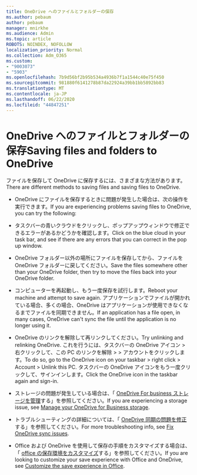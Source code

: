 ```yaml
---
title: OneDrive へのファイルとフォルダーの保存
ms.author: pebaum
author: pebaum
manager: mnirkhe
ms.audience: Admin
ms.topic: article
ROBOTS: NOINDEX, NOFOLLOW
localization_priority: Normal
ms.collection: Adm_O365
ms.custom:
- "9003073"
- "5903"
ms.openlocfilehash: 7b9d56bf2b95b534a4936b7f1a1544c40e75f450
ms.sourcegitcommit: 981880f6141278b87da22924a39bb1bb5892bb83
ms.translationtype: MT
ms.contentlocale: ja-JP
ms.lasthandoff: 06/22/2020
ms.locfileid: "44847251"
---
```

# <a name="saving-files-and-folders-to-onedrive"></a><span data-ttu-id="188ba-102">OneDrive へのファイルとフォルダーの保存</span><span class="sxs-lookup"><span data-stu-id="188ba-102">Saving files and folders to OneDrive</span></span>

<span data-ttu-id="188ba-103">ファイルを保存して OneDrive に保存するには、さまざまな方法があります。</span><span class="sxs-lookup"><span data-stu-id="188ba-103">There are different methods to saving files and saving files to OneDrive.</span></span>

- <span data-ttu-id="188ba-104">OneDrive にファイルを保存するときに問題が発生した場合は、次の操作を実行できます。</span><span class="sxs-lookup"><span data-stu-id="188ba-104">If you are experiencing problems saving files to OneDrive, you can try the following:</span></span>

- <span data-ttu-id="188ba-105">タスクバーの青いクラウドをクリックし、ポップアップウィンドウで修正できるエラーがあるかどうかを確認します。</span><span class="sxs-lookup"><span data-stu-id="188ba-105">Click on the blue cloud in your task bar, and see if there are any errors that you can correct in the pop up window.</span></span>
- <span data-ttu-id="188ba-106">OneDrive フォルダー以外の場所にファイルを保存してから、ファイルを OneDrive フォルダーに戻してください。</span><span class="sxs-lookup"><span data-stu-id="188ba-106">Save the files somewhere other than your OneDrive folder, then try to move the files back into your OneDrive folder.</span></span>
- <span data-ttu-id="188ba-107">コンピューターを再起動し、もう一度保存を試行します。</span><span class="sxs-lookup"><span data-stu-id="188ba-107">Reboot your machine and attempt to save again.</span></span> <span data-ttu-id="188ba-108">アプリケーションでファイルが開かれている場合、多くの場合、OneDrive はアプリケーションが使用できなくなるまでファイルを同期できません。</span><span class="sxs-lookup"><span data-stu-id="188ba-108">If an application has a file open, in many cases, OneDrive can't sync the file until the application is no longer using it.</span></span>
- <span data-ttu-id="188ba-109">OneDrive のリンクを解除して再リンクしてください。</span><span class="sxs-lookup"><span data-stu-id="188ba-109">Try unlinking and relinking OneDrive.</span></span> <span data-ttu-id="188ba-110">これを行うには、タスクバーの OneDrive アイコン > 右クリックして、この PC のリンクを解除 > > アカウントをクリックします。</span><span class="sxs-lookup"><span data-stu-id="188ba-110">To do so, go to the OneDrive icon on your taskbar > right click > Account > Unlink this PC.</span></span> <span data-ttu-id="188ba-111">タスクバーの OneDrive アイコンをもう一度クリックして、サインインします。</span><span class="sxs-lookup"><span data-stu-id="188ba-111">Click the OneDrive icon in the taskbar again and sign-in.</span></span>
- <span data-ttu-id="188ba-112">ストレージの問題が発生している場合は、「 [OneDrive For business ストレージを管理](https://support.microsoft.com/office/31519161-059c-4764-b6f8-f5cd29f7fe68)する」を参照してください。</span><span class="sxs-lookup"><span data-stu-id="188ba-112">If you are experiencing a storage issue, see  [Manage your OneDrive for Business storage](https://support.microsoft.com/office/31519161-059c-4764-b6f8-f5cd29f7fe68).</span></span>
- <span data-ttu-id="188ba-113">トラブルシューティングの詳細については、「 [OneDrive 同期の問題を修正](https://docs.microsoft.com/alchemyinsights/fix-onedrive-sync-issues)する」を参照してください。</span><span class="sxs-lookup"><span data-stu-id="188ba-113">For more troubleshooting info, see  [Fix OneDrive sync issues](https://docs.microsoft.com/alchemyinsights/fix-onedrive-sync-issues).</span></span>  
- <span data-ttu-id="188ba-114">Office および OneDrive を使用して保存の手順をカスタマイズする場合は、「 [office の保存環境をカスタマイズ](https://support.microsoft.com/office/786200a7-f5f2-4d26-a3ae-b78c60dd5d3b)する」を参照してください。</span><span class="sxs-lookup"><span data-stu-id="188ba-114">If you are looking to customize your save experience with Office and OneDrive, see  [Customize the save experience in Office](https://support.microsoft.com/office/786200a7-f5f2-4d26-a3ae-b78c60dd5d3b).</span></span>
